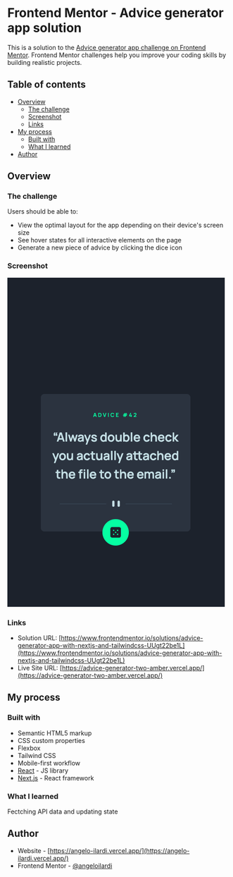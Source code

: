 # Frontend Mentor - Advice generator app solution

This is a solution to the [Advice generator app challenge on Frontend Mentor](https://www.frontendmentor.io/challenges/advice-generator-app-QdUG-13db). Frontend Mentor challenges help you improve your coding skills by building realistic projects.

## Table of contents

- [Overview](#overview)
  - [The challenge](#the-challenge)
  - [Screenshot](#screenshot)
  - [Links](#links)
- [My process](#my-process)
  - [Built with](#built-with)
  - [What I learned](#what-i-learned)
- [Author](#author)

## Overview

### The challenge

Users should be able to:

- View the optimal layout for the app depending on their device's screen size
- See hover states for all interactive elements on the page
- Generate a new piece of advice by clicking the dice icon

### Screenshot

![](./public/images/screenshot.png)

### Links

- Solution URL: [https://www.frontendmentor.io/solutions/advice-generator-app-with-nextjs-and-tailwindcss-UUgt22be1L](https://www.frontendmentor.io/solutions/advice-generator-app-with-nextjs-and-tailwindcss-UUgt22be1L)
- Live Site URL: [https://advice-generator-two-amber.vercel.app/](https://advice-generator-two-amber.vercel.app/)

## My process

### Built with

- Semantic HTML5 markup
- CSS custom properties
- Flexbox
- Tailwind CSS
- Mobile-first workflow
- [React](https://reactjs.org/) - JS library
- [Next.js](https://nextjs.org/) - React framework

### What I learned

Fectching API data and updating state

## Author

- Website - [https://angelo-ilardi.vercel.app/](https://angelo-ilardi.vercel.app/)
- Frontend Mentor - [@angeloilardi](https://www.frontendmentor.io/profile/angeloilardi)

